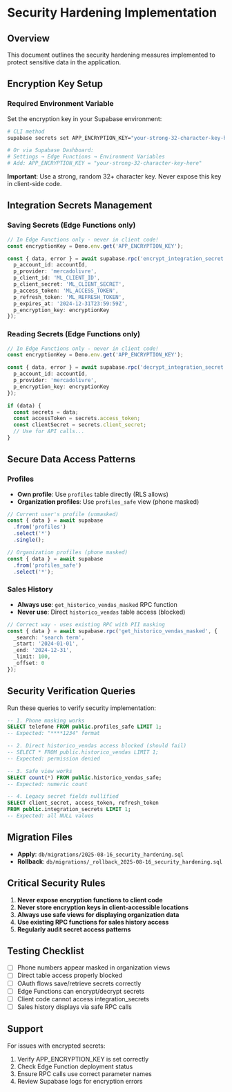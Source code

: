 # Security Hardening Implementation

## Overview
This document outlines the security hardening measures implemented to protect sensitive data in the application.

## Encryption Key Setup

### Required Environment Variable
Set the encryption key in your Supabase environment:

```bash
# CLI method
supabase secrets set APP_ENCRYPTION_KEY="your-strong-32-character-key-here"

# Or via Supabase Dashboard:
# Settings → Edge Functions → Environment Variables
# Add: APP_ENCRYPTION_KEY = "your-strong-32-character-key-here"
```

**Important**: Use a strong, random 32+ character key. Never expose this key in client-side code.

## Integration Secrets Management

### Saving Secrets (Edge Functions only)
```typescript
// In Edge Functions only - never in client code!
const encryptionKey = Deno.env.get('APP_ENCRYPTION_KEY');

const { data, error } = await supabase.rpc('encrypt_integration_secret', {
  p_account_id: accountId,
  p_provider: 'mercadolivre',
  p_client_id: 'ML_CLIENT_ID',
  p_client_secret: 'ML_CLIENT_SECRET', 
  p_access_token: 'ML_ACCESS_TOKEN',
  p_refresh_token: 'ML_REFRESH_TOKEN',
  p_expires_at: '2024-12-31T23:59:59Z',
  p_encryption_key: encryptionKey
});
```

### Reading Secrets (Edge Functions only)
```typescript
// In Edge Functions only - never in client code!
const encryptionKey = Deno.env.get('APP_ENCRYPTION_KEY');

const { data, error } = await supabase.rpc('decrypt_integration_secret', {
  p_account_id: accountId,
  p_provider: 'mercadolivre',
  p_encryption_key: encryptionKey
});

if (data) {
  const secrets = data;
  const accessToken = secrets.access_token;
  const clientSecret = secrets.client_secret;
  // Use for API calls...
}
```

## Secure Data Access Patterns

### Profiles
- **Own profile**: Use `profiles` table directly (RLS allows)
- **Organization profiles**: Use `profiles_safe` view (phone masked)

```typescript
// Current user's profile (unmasked)
const { data } = await supabase
  .from('profiles')
  .select('*')
  .single();

// Organization profiles (phone masked)
const { data } = await supabase
  .from('profiles_safe')
  .select('*');
```

### Sales History
- **Always use**: `get_historico_vendas_masked` RPC function
- **Never use**: Direct `historico_vendas` table access (blocked)

```typescript
// Correct way - uses existing RPC with PII masking
const { data } = await supabase.rpc('get_historico_vendas_masked', {
  _search: 'search term',
  _start: '2024-01-01',
  _end: '2024-12-31',
  _limit: 100,
  _offset: 0
});
```

## Security Verification Queries

Run these queries to verify security implementation:

```sql
-- 1. Phone masking works
SELECT telefone FROM public.profiles_safe LIMIT 1;
-- Expected: "****1234" format

-- 2. Direct historico_vendas access blocked (should fail)
-- SELECT * FROM public.historico_vendas LIMIT 1;
-- Expected: permission denied

-- 3. Safe view works
SELECT count(*) FROM public.historico_vendas_safe;
-- Expected: numeric count

-- 4. Legacy secret fields nullified
SELECT client_secret, access_token, refresh_token 
FROM public.integration_secrets LIMIT 1;
-- Expected: all NULL values
```

## Migration Files
- **Apply**: `db/migrations/2025-08-16_security_hardening.sql`
- **Rollback**: `db/migrations/_rollback_2025-08-16_security_hardening.sql`

## Critical Security Rules

1. **Never expose encryption functions to client code**
2. **Never store encryption keys in client-accessible locations**
3. **Always use safe views for displaying organization data**
4. **Use existing RPC functions for sales history access**
5. **Regularly audit secret access patterns**

## Testing Checklist

- [ ] Phone numbers appear masked in organization views
- [ ] Direct table access properly blocked
- [ ] OAuth flows save/retrieve secrets correctly
- [ ] Edge Functions can encrypt/decrypt secrets
- [ ] Client code cannot access integration_secrets
- [ ] Sales history displays via safe RPC calls

## Support

For issues with encrypted secrets:
1. Verify APP_ENCRYPTION_KEY is set correctly
2. Check Edge Function deployment status
3. Ensure RPC calls use correct parameter names
4. Review Supabase logs for encryption errors